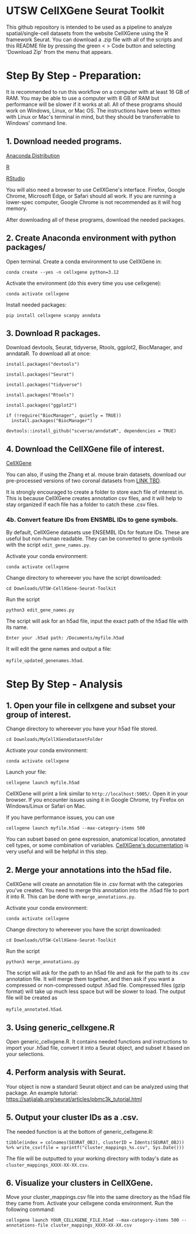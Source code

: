 # UTSW CellXGene Seurat Toolkit

This github repository is intended to be used as a pipeline to analyze spatial/single-cell datasets from the website CellXGene using the R framework Seurat. You can download a .zip file with all of the scripts and this README file by pressing the green < > Code button and selecting 'Download Zip' from the menu that appears.

# Step By Step - Preparation:

It is recommended to run this workflow on a computer with at least 16 GB of RAM. You may be able to use a computer with 8 GB of RAM but performance will be slower if it works at all. All of these programs should work on Windows, Linux, or Mac OS. The instructions have been written with Linux or Mac's terminal in mind, but they should be transferrable to Windows' command line.

## 1. Download needed programs.

[Anaconda Distribution](https://www.anaconda.com/download)

[R](https://cran.rstudio.com/)

[RStudio](https://posit.co/download/rstudio-desktop/)

You will also need a browser to use CellXGene's interface. Firefox, Google Chrome, Microsoft Edge, or Safari should all work. If you are running a lower-spec computer, Google Chrome is not recommended as it will hog memory.

After downloading all of these programs, download the needed packages.

## 2. Create Anaconda environment with python packages/
Open terminal. Create a conda environment to use CellXGene in:

`conda create --yes -n cellxgene python=3.12`

Activate the environment (do this every time you use cellxgene):

`conda activate cellxgene`

Install needed packages:

`pip install cellxgene scanpy anndata`

## 3. Download R packages.
Download devtools, Seurat, tidyverse, Rtools, ggplot2, BiocManager, and anndataR. To download all at once:

```
install.packages("devtools")

install.packages("Seurat")

install.packages("tidyverse")

install.packages("Rtools")

install.packages("ggplot2")

if (!require("BiocManager", quietly = TRUE))
  install.packages("BiocManager")

devtools::install_github("scverse/anndataR", dependencies = TRUE)
```

## 4. Download the CellXGene file of interest.
[CellXGene](https://cellxgene.cziscience.com/)

You can also, if using the Zhang et al. mouse brain datasets, download our pre-processed versions of two coronal datasets from [LINK TBD]().

It is strongly encouraged to create a folder to store each file of interest in. This is because CellXGene creates annotation csv files, and it will help to stay organized if each file has a folder to catch these .csv files.

### 4b. Convert feature IDs from ENSMBL IDs to gene symbols.
By default, CellXGene datasets use ENSEMBL IDs for feature IDs. These are useful but non-human readable. They can be converted to gene symbols with the script `edit_gene_names.py`.

Activate your conda environment:

`conda activate cellxgene`

Change directory to whereever you have the script downloaded:

`cd Downloads/UTSW-CellXGene-Seurat-Toolkit`

Run the script

`python3 edit_gene_names.py`

The script will ask for an h5ad file, input the exact path of the h5ad file with its name.

`Enter your .h5ad path: /Documents/myfile.h5ad`

It will edit the gene names and output a file:

`myfile_updated_genenames.h5ad`.

# Step By Step - Analysis

## 1. Open your file in cellxgene and subset your group of interest.
Change directory to whereever you have your h5ad file stored.

`cd Downloads/MyCellXGeneDatasetFolder`

Activate your conda environment:

`conda activate cellxgene`

Launch your file:

`cellxgene launch myfile.h5ad`

CellXGene will print a link similar to `http://localhost:5005/`. Open it in your browser. If you encounter issues using it in Google Chrome, try Firefox on Windows/Linux or Safari on Mac.

If you have performance issues, you can use

`cellxgene launch myfile.h5ad --max-category-items 500`

You can subset based on gene expression, anatomical location, annotated cell types, or some combination of variables.
[CellXGene's documentation](https://cellxgene.cziscience.com/docs/01__CellxGene) is very useful and will be helpful in this step.
## 2. Merge your annotations into the h5ad file.
CellXGene will create an annotation file in .csv format with the categories you've created. You need to merge this annotation into the .h5ad file to port it into R. This can be done with `merge_annotations.py`. 

Activate your conda environment:

`conda activate cellxgene`

Change directory to whereever you have the script downloaded:

`cd Downloads/UTSW-CellXGene-Seurat-Toolkit`

Run the script

`python3 merge_annotations.py`

The script will ask for the path to an h5ad file and ask for the path to its .csv annotation file. It will merge them together, and then ask if you want a compressed or non-compressed output .h5ad file. Compressed files (gzip format) will take up much less space but will be slower to load. The output file will be created as 

`myfile_annotated.h5ad`.

## 3. Using generic_cellxgene.R
Open generic_cellxgene.R. It contains needed functions and instructions to import your .h5ad file, convert it into a Seurat object, and subset it based on your selections.

## 4. Perform analysis with Seurat.
Your object is now a standard Seurat object and can be analyzed using that package. An example tutorial:
https://satijalab.org/seurat/articles/pbmc3k_tutorial.html

## 5. Output your cluster IDs as a .csv.
The needed function is at the bottom of generic_cellxgene.R:

`tibble(index = colnames(SEURAT_OBJ), clusterID = Idents(SEURAT_OBJ)) %>%
  write_csv(file = sprintf("cluster_mappings_%s.csv", Sys.Date()))`

The file will be outputted to your working directory with today's date as 
`cluster_mappings_XXXX-XX-XX.csv`.

## 6. Visualize your clusters in CellXGene.
Move your cluster_mappings.csv file into the same directory as the h5ad file they came from. Activate your cellxgene conda environment. Run the following command:

`cellxgene launch YOUR_CELLXGENE_FILE.h5ad --max-category-items 500 --annotations-file cluster_mappings_XXXX-XX-XX.csv`


